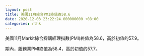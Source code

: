 ```yaml
---
layout: post
title: 美國11月綜合PMI終值為58.6
date: 2020-12-03 23:22:24.000000000 +08:00
categories: rthk
---
```


美國11月Markit綜合採購經理指數(PMI)終值為58.6，高於初值的57.9。

期內，服務業PMI終值為58.4，高於初值的57.7。
